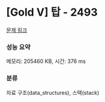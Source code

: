 # [Gold V] 탑 - 2493 

[문제 링크](https://www.acmicpc.net/problem/2493) 

### 성능 요약

메모리: 205460 KB, 시간: 376 ms

### 분류

자료 구조(data_structures), 스택(stack)

